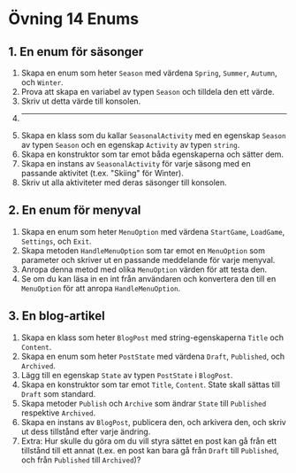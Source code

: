 <!-- ---
tags:
  - OOP1-Övning
--- -->

# Övning 14 Enums

## 1. En enum för säsonger

1. Skapa en enum som heter `Season` med värdena `Spring`, `Summer`, `Autumn`, och `Winter`.
2. Prova att skapa en variabel av typen `Season` och tilldela den ett värde.
3. Skriv ut detta värde till konsolen.
4. ----
5. Skapa en klass som du kallar `SeasonalActivity` med en egenskap `Season` av typen `Season` och en egenskap `Activity` av typen `string`.
6. Skapa en konstruktor som tar emot båda egenskaperna och sätter dem.
7. Skapa en instans av `SeasonalActivity` för varje säsong med en passande aktivitet (t.ex. "Skiing" för Winter).
8. Skriv ut alla aktiviteter med deras säsonger till konsolen.

## 2. En enum för menyval

1. Skapa en enum som heter `MenuOption` med värdena `StartGame`, `LoadGame`, `Settings`, och `Exit`.
2. Skapa metoden `HandleMenuOption` som tar emot en `MenuOption` som parameter och skriver ut en passande meddelande för varje menyval.
3. Anropa denna metod med olika `MenuOption` värden för att testa den.
4. Se om du kan läsa in en int från användaren och konvertera den till en `MenuOption` för att anropa `HandleMenuOption`.

## 3. En blog-artikel

1. Skapa en klass som heter `BlogPost` med string-egenskaperna `Title` och `Content`.
2. Skapa en enum som heter `PostState` med värdena `Draft`, `Published`, och `Archived`.
3. Lägg till en egenskap `State` av typen `PostState` i `BlogPost`.
4. Skapa en konstruktor som tar emot `Title`, `Content`. State skall sättas till `Draft` som standard.
5. Skapa metoder `Publish` och `Archive` som ändrar `State` till `Published` respektive `Archived`.
6. Skapa en instans av `BlogPost`, publicera den, och arkivera den, och skriv ut dess tillstånd efter varje ändring.
7. Extra: Hur skulle du göra om du vill styra sättet en post kan gå från ett tillstånd till ett annat (t.ex. en post kan bara gå från `Draft` till `Published`, och från `Published` till `Archived`)?


